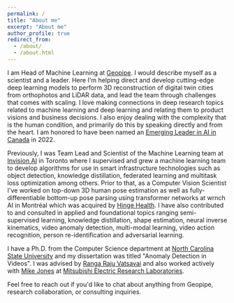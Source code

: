 ```yaml
---
permalink: /
title: "About me"
excerpt: "About me"
author_profile: true
redirect_from: 
  - /about/
  - /about.html
---
```


I am Head of Machine Learning at [Geopipe](https://geopi.pe/#). I would describe myself as a scientist and a leader. Here I'm helping direct and develop cutting-edge deep learning models to perform 3D reconstruction of digital twin cities from orthophotos and LiDAR data, and lead the team through challenges that comes with scaling. I love making connections in deep research topics related to machine learning and deep learning and relating them to product visions and business decisions. I also enjoy dealing with the complexity that is the human condition, and primarily do this by speaking directly and from the heart. I am honored to have been named an [Emerging Leader in AI in Canada](https://readthepeak.com/lists/emerging-leaders-2022/c/artificial-intelligence) in 2022.

Previously, I was Team Lead and Scientist of the Machine Learning team at [Invision AI](https://invision.ai/) in Toronto where I supervised and grew a machine learning team to develop algorithms for use in smart infrastructure technologies such as object detection, knowledge distillation, federated learning and multitask loss optimization among others. Prior to that, as a Computer Vision Scientist I've worked on top-down 3D human pose estimation as well as fully-differentiable bottom-up pose parsing using transformer networks at wrnch AI in Montréal which was acquired by [Hinge Health](https://www.hingehealth.com/). I have also contributed to and consulted in applied and foundational topics ranging semi-supervised learning, knowledge distillation, shape estimation, neural inverse kinematics, video anomaly detection, multi-modal learning, video action recognition, person re-identification and adversarial learning.

I have a Ph.D. from the Computer Science department at [North Carolina State University](https://www.ncsu.edu/) and my dissertation was titled "Anomaly Detection in Videos". I was advised by [Ranga Raju Vatsavai](https://rvatsavai.github.io/) and also worked actively with [Mike Jones](https://www.merl.com/people/mjones) at [Mitsubishi Electric Research Laboratories](https://merl.com/).

Feel free to reach out if you'd like to chat about anything from Geopipe, research collaboration, or consulting inquiries.

